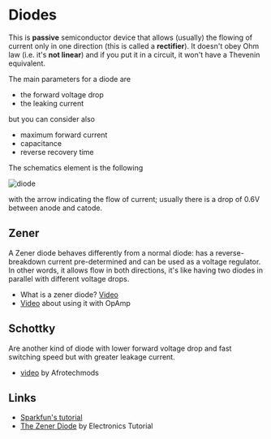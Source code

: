 # Diodes

This is **passive** semiconductor device that allows (usually) the flowing of current
only in one direction (this is called a **rectifier**). It doesn't obey Ohm law
(i.e. it's **not linear**) and if you put it in a circuit, it won't have a Thevenin equivalent.

The main parameters for a diode are

 - the forward voltage drop
 - the leaking current

but you can consider also

 - maximum forward current
 - capacitance
 - reverse recovery time

The schematics element is the following

![diode](Images/diode.png)

with the arrow indicating the flow of current; usually there is a drop
of 0.6V between anode and catode.

## Zener

A Zener diode behaves differently from a normal diode: has a reverse-breakdown current
pre-determined and can be used as a voltage regulator. In other words, it allows flow
in both directions, it's like having two diodes in parallel with different voltage drops.

 - What is a zener diode? [Video](https://www.youtube.com/watch?v=xSQHfsHTS88)
 - [Video](https://www.youtube.com/watch?v=F9w5r5l0J8Y) about using it with OpAmp

## Schottky

Are another kind of diode with lower forward voltage drop and fast switching speed but
with greater leakage current.

 - [video](https://www.youtube.com/watch?v=bXEyCf1P0UU) by Afrotechmods

## Links

 - [Sparkfun's tutorial](https://learn.sparkfun.com/tutorials/diodes)
 - [The Zener Diode](http://www.electronics-tutorials.ws/diode/diode_7.html) by Electronics Tutorial
